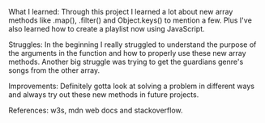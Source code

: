 What I learned: Through this project I learned a lot about new array methods like .map(), .filter() and Object.keys() to mention a few. Plus I've also learned how to create a playlist now using JavaScript.

Struggles: In the beginning I really struggled to understand the purpose of the arguments in the function and how to properly use these new array methods. Another big struggle was trying to get the guardians genre's songs from the other array.

Improvements: Definitely gotta look at solving a problem in different ways and always try out these new methods in future projects.

References: w3s, mdn web docs and stackoverflow.